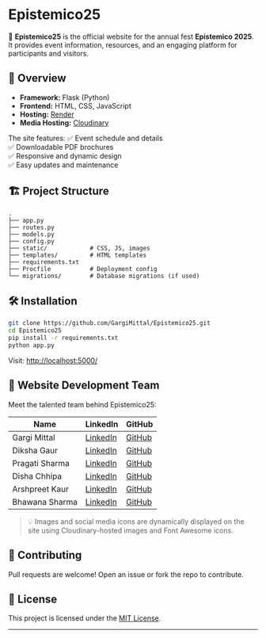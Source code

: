
# Epistemico25

🎉 **Epistemico25** is the official website for the annual fest **Epistemico 2025**. It provides event information, resources, and an engaging platform for participants and visitors.

## 🚀 Overview

- **Framework:** Flask (Python)
- **Frontend:** HTML, CSS, JavaScript
- **Hosting:** [Render](https://render.com)
- **Media Hosting:** [Cloudinary](https://cloudinary.com)

The site features:
✅ Event schedule and details  
✅ Downloadable PDF brochures  
✅ Responsive and dynamic design  
✅ Easy updates and maintenance

## 🏗️ Project Structure

```
.
├── app.py
├── routes.py
├── models.py
├── config.py
├── static/            # CSS, JS, images
├── templates/         # HTML templates
├── requirements.txt
├── Procfile           # Deployment config
└── migrations/        # Database migrations (if used)
```

## 🛠️ Installation

```bash
git clone https://github.com/GargiMittal/Epistemico25.git
cd Epistemico25
pip install -r requirements.txt
python app.py
```
Visit: [http://localhost:5000/](http://localhost:5000/)


## 👥 Website Development Team

Meet the talented team behind Epistemico25:

| Name              | LinkedIn                                                                                       | GitHub                                         |
|-------------------|------------------------------------------------------------------------------------------------|-----------------------------------------------|
| Gargi Mittal      | [LinkedIn](https://www.linkedin.com/in/gargi-mittal-199434230)                                 | [GitHub](https://github.com/GargiMittal)      |
| Diksha Gaur       | [LinkedIn](https://www.linkedin.com/in/diksha-gour-2a904025a)                                  | [GitHub](https://github.com/dikshagour01)     |
| Pragati Sharma    | [LinkedIn](https://www.linkedin.com/in/pragati-sharma-35b933251/)                              | [GitHub](https://github.com/Pragatisharma100) |
| Disha Chhipa      | [LinkedIn](https://www.linkedin.com/in/disha-chhipa-1986bb2b9)                                 | [GitHub](https://github.com/DishaChhipa)      |
| Arshpreet Kaur    | [LinkedIn](https://www.linkedin.com/in/arshpreet-kaur-370462221/)                              | [GitHub](https://github.com/karshpreet)       |
| Bhawana Sharma    | [LinkedIn](https://www.linkedin.com/in/bhawana-sharma-a0900025a/)                              | [GitHub](https://github.com/lavi445)          |

> 💡 Images and social media icons are dynamically displayed on the site using Cloudinary-hosted images and Font Awesome icons.

## 🤝 Contributing

Pull requests are welcome! Open an issue or fork the repo to contribute.

## 📄 License

This project is licensed under the [MIT License](LICENSE).

---


